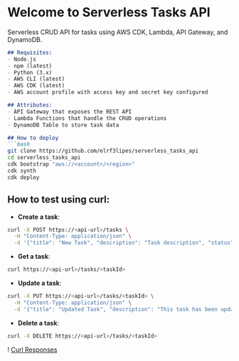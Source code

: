 # Welcome to Serverless Tasks API

Serverless CRUD API for tasks using AWS CDK, Lambda, API Gateway, and DynamoDB.

```markdown
## Requisites:
- Node.js
- npm (latest)
- Python (3.x)
- AWS CLI (latest)
- AWS CDK (latest)
- AWS account profile with access key and secret key configured

## Attributes:
- API Gateway that exposes the REST API
- Lambda Functions that handle the CRUD operations
- DynamoDB Table to store task data

## How to deploy
```bash
git clone https://github.com/elrf3lipes/serverless_tasks_api
cd serverless_tasks_api
cdk bootstrap "aws://<account>/<region>"
cdk synth
cdk deploy
```

## How to test using curl:

- **Create a task**:
```bash
curl -X POST https://<api-url>/tasks \
  -H "Content-Type: application/json" \
  -d '{"title": "New Task", "description": "Task description", "status": "pending"}'
```

- **Get a task**:
```bash
curl https://<api-url>/tasks/<taskId>
```

- **Update a task**:
```bash
curl -X PUT https://<api-url>/tasks/<taskId> \
  -H "Content-Type: application/json" \
  -d '{"title": "Updated Task", "description": "This task has been updated", "status": "completed"}'
```

- **Delete a task**:
```bash
curl -X DELETE https://<api-url>/tasks/<taskId>
```
! [Curl Responses](https://github.com/elrf3lipes/ramon-s_portfolio/raw/main/images/curl_responses.png)
